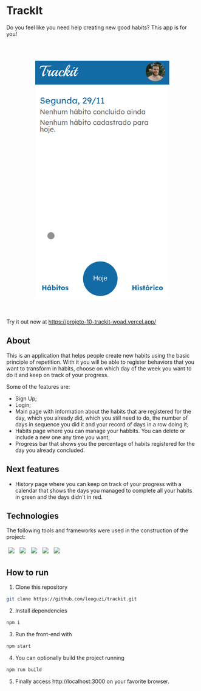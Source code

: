 # TrackIt

Do you feel like you need help creating new good habits? This app is for you!

</br>

<p  align='center'>
</br>
<img src="./src/assets/trackit.gif"/>
</p>
</br>

Try it out now at https://projeto-10-trackit-woad.vercel.app/

## About

This is an application that helps people create new habits using the basic principle of repetition. With it you will be able to register behaviors that you want to transform in habits, choose on which day of the week you want to do it and keep on track of your progress.

Some of the features are:

- Sign Up;
- Login;
- Main page with information about the habits that are registered for the day, which you already did, which you still need to do, the number of days in sequence you did it and your record of days in a row doing it;
- Habits page where you can manage your habbits. You can delete or include a new one any time you want;
- Progress bar that shows you the percentage of habits registered for the day you already concluded.

## Next features

- History page where you can keep on track of your progress with a calendar that shows the days you managed to complete all your habits in green and the days didn't in red.

## Technologies

The following tools and frameworks were used in the construction of the project:<br>

<p>
<img style='margin: 5px;' src='https://img.shields.io/badge/HTML5-E34F26?style=for-the-badge&logo=html5&logoColor=white'>
<img style='margin: 5px;' src="https://img.shields.io/badge/CSS3-1572B6?style=for-the-badge&logo=css3&logoColor=white"/>
<img style='margin: 5px;' src="https://img.shields.io/badge/react-app%20-%2320232a.svg?&style=for-the-badge&color=60ddf9&logo=react&logoColor=%2361DAFB"/>
<img style='margin: 5px;' src='https://img.shields.io/badge/styled-components%20-%2320232a.svg?&style=for-the-badge&color=b8679e&logo=styled-components&logoColor=%3a3a3a'>
<img style='margin: 5px;' src='https://img.shields.io/badge/axios%20-%2320232a.svg?&style=for-the-badge&color=informational'>

## How to run

1. Clone this repository

```bash
git clone https://github.com/leoguzi/trackit.git
```

2. Install dependencies

```bash
npm i
```

3. Run the front-end with

```bash
npm start
```

4. You can optionally build the project running

```bash
npm run build
```

5. Finally access http://localhost:3000 on your favorite browser.
